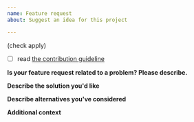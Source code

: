 ```yaml
---
name: Feature request
about: Suggest an idea for this project

---
```


(check apply)
- [ ] read [the contribution guideline](https://github.com/fluent/fluent-plugin-opensearch/blob/master/CONTRIBUTING.md)

**Is your feature request related to a problem? Please describe.**

<!-- A clear and concise description of what the problem is. Ex. I'm always frustrated when [...] -->

**Describe the solution you'd like**

<!-- A clear and concise description of what you want to happen. -->

**Describe alternatives you've considered**

<!-- A clear and concise description of any alternative solutions or features you've considered. -->

**Additional context**

<!-- Add any other context or screenshots about the feature request here. -->
